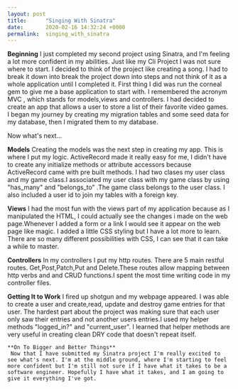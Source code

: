 ```yaml
---
layout: post
title:      "Singing With Sinatra"
date:       2020-02-16 14:32:24 +0000
permalink:  singing_with_sinatra
---
```


**Beginning**
     I just completed my second project using Sinatra, and I'm feeling a lot more confident in my abilities. Just like my Cli Project I was not sure where to start. I decided to think of the project like creating a song. I had to break it down into break the project down into steps and not think of it as a whole application until I completed it. First thing I did was run the corneal gem to give me a base application to start with. I remembered the acronym MVC , which stands for models,views and controllers. I had decided to create an app that allows a user to store a list of their favorite video games. I began my journey by creating my migration tables and some seed data for my database, then I migrated them to my database.

Now what's next...


**Models**
   Creating the models was the next step in creating my app. This is where I put my logic. ActiveRecord made it really easy for me, I didn't have to create any initialize methods or attribute accessors because ActiveRecord came with pre built methods. I had two clases my user class and my game class.I associated my user class with my game class by using "has_many" and "belongs_to" .The game class belongs to the user class. I also included a user id to join my tables with a foreign key. 
	 
	 
**Views**
   I had the most fun with the views part of my application because as I manipulated the HTML,  I could actually see the changes i made on the web page.Whenever I added a form or a link I would see it appear on the web page like magic. I added a little CSS styling but I have a lot more to learn. There are so many different possibilities with CSS, I can see that it can take a while to master.
	 
	 
**Controllers**
   In my controllers I put my http routes. There are 5 main restful routes. Get,Post,Patch,Put and Delete.These routes allow mapping between http verbs and and CRUD functions.I spent the most time writing code in my controller files.


**Getting It to Work**
   I fired up shotgun and my webpage appeared. I was able to create a user and create,read, update and destroy game entries for that user. The hardest part about the project was making sure that each user only saw their entries and not another users entries.I used my helper methods "logged_in?" and "current_user". I learned that helper methods are very useful in creating clean DRY code that doesn't repeat itself. 
	 
	**On To Bigger and Better Things**
	 Now that I have submitted my Sinatra project I'm really excited to see what's next. I'm at the middle ground, where I'm starting to feel more confident but I'm still not sure if I have what it takes to be a software engineer. Hopefully I have what it takes, and I am going to give it everything I've got.
	 

